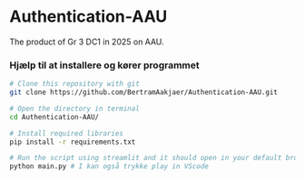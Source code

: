# Authentication-AAU
The product of Gr 3 DC1 in 2025 on AAU.



### Hjælp til at installere og kører programmet
```bash
# Clone this repository with git
git clone https://github.com/BertramAakjaer/Authentication-AAU.git

# Open the directory in terminal
cd Authentication-AAU/

# Install required libraries
pip install -r requirements.txt

# Run the script using streamlit and it should open in your default browser
python main.py # I kan også trykke play in VScode
```

<!-- Run the script using streamlit and it should open in your default browser -->
<!-- python -m streamlit run main.py -->